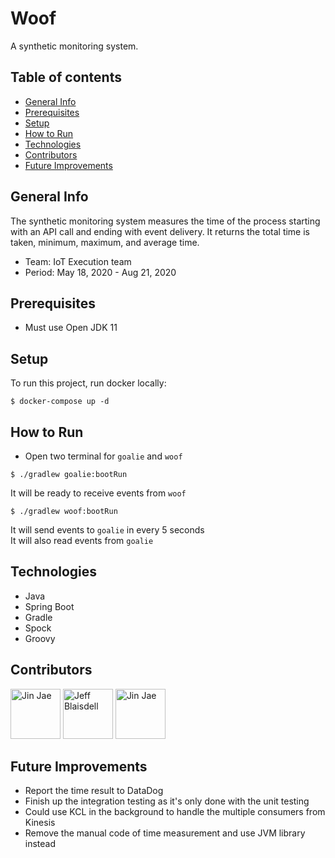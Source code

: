 # Woof
A synthetic monitoring system. 

## Table of contents
* [General Info](#General-Info)
* [Prerequisites](#Prerequisites)
* [Setup](#Setup)
* [How to Run](#How-to-Run)
* [Technologies](#Technologies)
* [Contributors](#Contributors)
* [Future Improvements](#Future-Improvements)

## General Info
The synthetic monitoring system measures the time of the process starting with an API call and ending with event delivery. It returns the total time is taken, minimum, maximum, and average time.
* Team: IoT Execution team
* Period: May 18, 2020 - Aug 21, 2020

## Prerequisites
* Must use Open JDK 11

## Setup
To run this project, run docker locally:

```
$ docker-compose up -d
```

## How to Run
* Open two terminal for `goalie` and `woof`
```
$ ./gradlew goalie:bootRun
```
It will be ready to receive events from `woof`
```
$ ./gradlew woof:bootRun
```
It will send events to `goalie` in every 5 seconds     
It will also read events from `goalie`

## Technologies
* Java
* Spring Boot
* Gradle
* Spock
* Groovy

## Contributors
<a href="https://github.com/hyunjineeey"><img src="https://avatars3.githubusercontent.com/u/46205089?s=400&u=3089ab4d55f576fd12690831e69246e8d4d812b1&v=4" title="Jin Jae" width="80" height="80"></a>
<a href="https://github.com/johntosberg"><img src="https://avatars0.githubusercontent.com/u/19939485?s=400&u=c856a0e1d7cbfa86f2fb0a20c70d3a00135c7f1e&v=4" title="Jeff Blaisdell" width="80" height="80"></a>
<a href="https://github.com/jeff-blaisdell"><img src="https://avatars0.githubusercontent.com/u/992868?s=400&v=4" title="Jin Jae" width="80" height="80"></a>

## Future Improvements
* Report the time result to DataDog
* Finish up the integration testing as it's only done with the unit testing
* Could use KCL in the background to handle the multiple consumers from Kinesis
* Remove the manual code of time measurement and use JVM library instead

